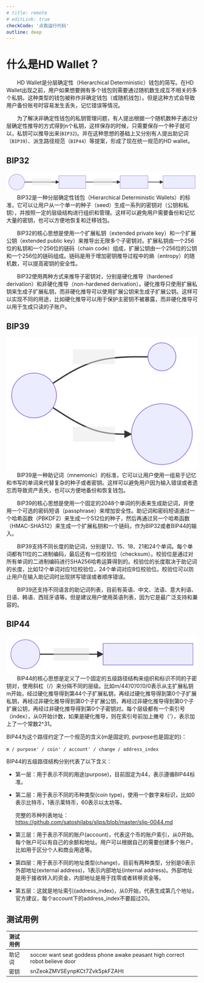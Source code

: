 ```yaml
---
# title: remote
# editLink: true
checkCode: '点我运行代码'
outline: deep
---
```

# 什么是HD Wallet？

&emsp;&emsp;HD Wallet是分层确定性（Hierarchical Deterministic）钱包的简写。在HD Wallet出现之前，用户如果想要拥有多个钱包则需要通过随机数生成互不相关的多个私钥。这种类型的钱包被称作非确定钱包（或随机钱包）。但是这种方式会导致用户备份账号时容易发生丢失，记忆错误等情况。

&emsp;&emsp;为了解决非确定性钱包的私钥管理问题，有人提出根据一个随机数种子通过分层确定性推导的方式得到n个私钥，这样保存的时候，只需要保存一个种子就可以，私钥可以推导出来(`BIP32`)。并在这种思想的基础上又分别有人提出助记词（`BIP39`）、派生路径规范（`BIP44`）等提案，形成了现在统一规范的HD wallet。

## BIP32

![bip32](../asset/bip32.svg)
&emsp;&emsp;BIP32是一种分层确定性钱包（Hierarchical Deterministic Wallets）的标准，它可以让用户从一个单一的种子（seed）生成一系列的密钥对（公钥和私钥），并按照一定的层级结构进行组织和管理。这样可以避免用户需要备份和记忆大量的密钥，也可以方便地恢复和迁移钱包。

&emsp;&emsp;BIP32的核心思想是使用一个扩展私钥（extended private key）和一个扩展公钥（extended public key）来推导出无限多个子密钥对。扩展私钥由一个256位的私钥和一个256位的链码（chain code）组成，扩展公钥由一个256位的公钥和一个256位的链码组成。链码是用于增加密钥推导过程中的熵（entropy）的随机数，可以提高密钥的安全性。

&emsp;&emsp;BIP32使用两种方式来推导子密钥对，分别是硬化推导（hardened derivation）和非硬化推导（non-hardened derivation）。硬化推导只使用扩展私钥来生成子扩展私钥，而非硬化推导可以使用扩展公钥来生成子扩展公钥。这样可以实现不同的用途，比如硬化推导可以用于保护主密钥不被暴露，而非硬化推导可以用于生成只读的子账户。

## BIP39

![bip39](../asset/bip39.svg)
&emsp;&emsp;BIP39是一种助记词（mnemonic）的标准，它可以让用户使用一组易于记忆和书写的单词来代替复杂的种子或者密钥。这样可以避免用户因为输入错误或者遗忘而导致资产丢失，也可以方便地备份和恢复钱包。

&emsp;&emsp;BIP39的核心思想是使用一个固定的2048个单词的列表来生成助记词，并使用一个可选的密码短语（passphrase）来增加安全性。助记词和密码短语通过一个哈希函数（PBKDF2）来生成一个512位的种子，然后再通过另一个哈希函数（HMAC-SHA512）来生成一个扩展私钥和一个链码，作为BIP32或者BIP44的输入。

&emsp;&emsp;BIP39支持不同长度的助记词，分别是12、15、18、21和24个单词。每个单词都有11位的二进制编码，最后还有一位校验位（checksum）。校验位是通过对所有单词的二进制编码进行SHA256哈希运算得到的。校验位的长度取决于助记词的长度，比如12个单词对应1位校验位，24个单词对应8位校验位。校验位可以防止用户在输入助记词时出现拼写错误或者顺序错误。

&emsp;&emsp;BIP39还支持不同语言的助记词列表，目前有英语、中文、法语、意大利语、日语、韩语、西班牙语等。但是建议用户使用英语列表，因为它是最广泛支持和兼容的。

## BIP44

![bip44](../asset/bip44.svg)
&emsp;&emsp;BIP44的核心思想是定义了一个固定的五级路径结构来组织和标识不同的子密钥对，使用斜杠（/）来分隔不同的层级。比如m/44’/0’/0’/0/0表示从主扩展私钥m开始，经过硬化推导得到第44个子扩展私钥，再经过硬化推导得到第0个子扩展私钥，再经过非硬化推导得到第0个子扩展公钥，再经过非硬化推导得到第0个子扩展公钥，再经过非硬化推导得到第0个子密钥对。每个层级都有一个索引号（index），从0开始计数，如果是硬化推导，则在索引号前加上撇号（'），表示加上了一个常数2^31。

BIP44为这个路径约定了一个规范的含义(m是固定的, purpose也是固定的)：

`m / purpose' / coin' / account' / change / address_index`

BIP44的五级路径结构分别代表了以下含义：

- 第一层：用于表示不同的用途(purpose)，目前固定为44，表示遵循BIP44标准。
- 第二层：用于表示不同的币种类型(coin type)，使用一个数字来标识，比如0表示比特币，1表示莱特币，60表示以太坊等。
  
   完整的币种列表地址：https://github.com/satoshilabs/slips/blob/master/slip-0044.md
- 第三层：用于表示不同的账户(account)，代表这个币的账户索引，从0开始。每个账户可以有自己的余额和地址。用户可以根据自己的需要创建多个账户，比如用于区分个人和商业用途等。
- 第四层：用于表示不同的地址类型(change)，目前有两种类型，分别是0表示外部地址(external address)，1表示内部地址(internal address)。外部地址是用于接收转入的资金，内部地址是用于找零或者转移资金等。
- 第五层：这就是地址索引(address_index)，从0开始，代表生成第几个地址，官方建议，每个account下的address_index不要超过20。

<!-- ## 创建HDWallet流程

1.先生成一个128位随机数熵(Entropy)，再加上对随机数做的校验4位，得到132位的一个数，然后按每11位做切分，这样就有了12个二进制数，然后用每个数去查BIP39定义的单词表，这样就得到12个助记词。

2.使用密钥拉伸（Key stretching）函数，从助记词推导出种子(Seed)

**密钥拉伸函数需要两个参数：助记词和盐。盐可以提高暴力破解的难度。 盐由常量字符串 "mnemonic" 及一个可选的密码组成，注意使用不同密码，则拉伸函数在使用同一个助记词的情况下会产生一个不同的种子** -->

## 测试用例

| 测试用例 |  |
| :----| :---- |
|助记词|soccer want seat goddess phone awake peasant high correct robot believe door|
|密钥|snZeokZMVSEynpKCt7Zvk5pkFZAHt|